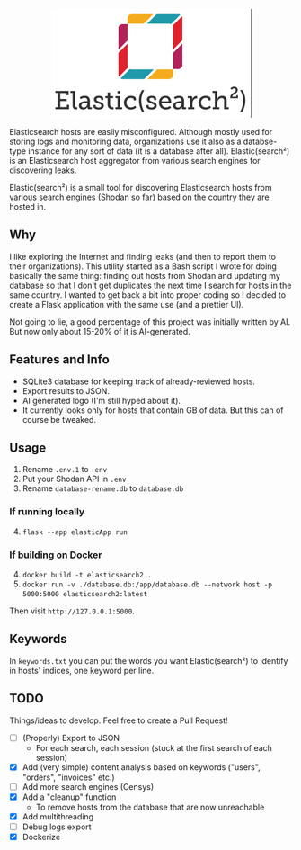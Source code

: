 <p align="center">
  <img src="./static/es2-white.png" />
</p>

Elasticsearch hosts are easily misconfigured. Although mostly used for storing logs and monitoring data, organizations use it also as a databse-type instance for any sort of data (it is a database after all). Elastic(search²) is an Elasticsearch host aggregator from various search engines for discovering leaks.

Elastic(search²) is a small tool for discovering Elasticsearch hosts from various search engines (Shodan so far) based on the country they are hosted in.

## Why
I like exploring the Internet and finding leaks (and then to report them to their organizations). This utility started as a Bash script I wrote for doing basically the same thing: finding out hosts from Shodan and updating my database so that I don't get duplicates the next time I search for hosts in the same country. I wanted to get back a bit into proper coding so I decided to create a Flask application with the same use (and a prettier UI).

Not going to lie, a good percentage of this project was initially written by AI. But now only about 15-20% of it is AI-generated.

## Features and Info
- SQLite3 database for keeping track of already-reviewed hosts.
- Export results to JSON.
- AI generated logo (I'm still hyped about it).
- It currently looks only for hosts that contain GB of data. But this can of course be tweaked.

## Usage
1. Rename `.env.1` to `.env`
2. Put your Shodan API in `.env`
3. Rename `database-rename.db` to `database.db`

### If running locally
4. `flask --app elasticApp run`

### If building on Docker
4. `docker build -t elasticsearch2 .`
5. `docker run -v ./database.db:/app/database.db --network host -p 5000:5000 elasticsearch2:latest`

Then visit `http://127.0.0.1:5000`.

## Keywords
In `keywords.txt` you can put the words you want Elastic(search²) to identify in hosts' indices, one keyword per line.

## TODO
Things/ideas to develop. Feel free to create a Pull Request!

- [ ] (Properly) Export to JSON
	- For each search, each session (stuck at the first search of each session)
- [x] Add (very simple) content analysis based on keywords ("users", "orders", "invoices" etc.)
- [ ] Add more search engines (Censys)
- [x] Add a "cleanup" function
	- To remove hosts from the database that are now unreachable
- [x] Add multithreading
- [ ] Debug logs export
- [x] Dockerize
